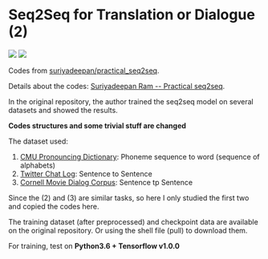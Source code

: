 # Seq2Seq for Translation or Dialogue (2)

![](https://img.shields.io/badge/python-3-brightgreen.svg) ![](https://img.shields.io/badge/tensorflow-1.0.0-yellowgreen.svg)

Codes from [suriyadeepan/practical_seq2seq](https://github.com/suriyadeepan/practical_seq2seq).

Details about the codes: [Suriyadeepan Ram -- Practical seq2seq](http://suriyadeepan.github.io/2016-12-31-practical-seq2seq/).

In the original repository, the author trained the seq2seq model on several datasets and showed the results.

**Codes structures and some trivial stuff are changed**

The dataset used:

1. [CMU Pronouncing Dictionary](https://github.com/suriyadeepan/datasets/tree/master/seq2seq/CMUdict): Phoneme sequence to word (sequence of alphabets)
2. [Twitter Chat Log](https://github.com/suriyadeepan/datasets/tree/master/seq2seq/twitter): Sentence to Sentence
3. [Cornell Movie Dialog Corpus](https://github.com/suriyadeepan/datasets/tree/master/seq2seq/cornell_movie_corpus): Sentence tp Sentence

Since the (2) and (3) are similar tasks, so here I only studied the first two and copied the codes here.

The training dataset (after preprocessed) and checkpoint data are available on the original repository. Or using the shell file (pull) to download them.

For training, test on **Python3.6 + Tensorflow v1.0.0**
